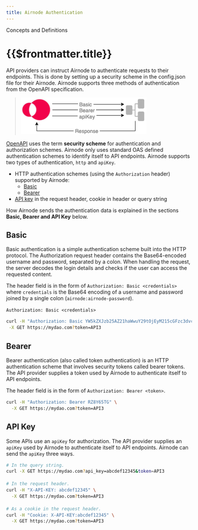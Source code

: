 ```yaml
---
title: Airnode Authentication
---
```

<TitleSpan>Concepts and Definitions</TitleSpan>
# {{$frontmatter.title}}

<TocHeader />
<TOC class="table-of-contents" :include-level="[2,3]" />

API providers can instruct Airnode to authenticate requests to their endpoints. This is done by setting up a security scheme in the config.json file for their Airnode. Airnode supports three methods of authentication from the OpenAPI specification.

>![airnode-auth](../../figures/concepts-airnode-auth.png)

[OpenAPI](https://swagger.io/docs/specification/authentication/) uses the term **security scheme** for authentication and authorization schemes. Airnode only uses standard OAS defined authentication schemes to identify itself to API endpoints. Airnode supports two types of authentication, `http` and `apiKey`.

- HTTP authentication schemes (using the `Authorization` header) supported by Airnode:
  - [Basic](https://swagger.io/docs/specification/authentication/basic-authentication/)
  - [Bearer](https://swagger.io/docs/specification/authentication/bearer-authentication/)
- [API key](https://swagger.io/docs/specification/authentication/api-keys/) in the request header, cookie in header or query string

How Airnode sends the authentication data is explained in the sections **Basic, Bearer and API Key** below.

## Basic

Basic authentication is a simple authentication scheme built into the HTTP protocol. The Authorization request header contains the Base64-encoded username and password, separated by a colon. When handling the request, the server decodes the login details and checks if the user can access the requested content.

The header field is in the form of `Authorization: Basic <credentials>` where `credentials` is the Base64 encoding of a username and password joined by a single colon (`airnode:airnode-password`).

`Authorization: Basic <credentials>`

```sh
curl -H "Authorization: Basic YW5kZXJzb25AZ21haWwuY29tOjEyM215cGFzc3dvcmQ=" \
 -X GET https://mydao.com?token=API3
```

## Bearer

Bearer authentication (also called token authentication) is an HTTP authentication scheme that involves security tokens called bearer tokens. The API provider supplies a token used by Airnode to authenticate itself to API endpoints.

The header field is in the form of `Authorization: Bearer <token>`.

```sh
curl -H "Authorization: Bearer RZ8Y65TG" \
  -X GET https://mydao.com?token=API3
```

## API Key

Some APIs use an `apiKey` for authorization. The API provider supplies an `apiKey` used by Airnode to authenticate itself to API endpoints. Airnode can send the `apiKey` three ways.


```sh
# In the query string.
curl -X GET https://mydao.com?api_key=abcdef12345&token=API3

# In the request header.
curl -H "X-API-KEY: abcdef12345" \
  -X GET https://mydao.com?token=API3

# As a cookie in the request header.
curl -H "Cookie: X-API-KEY:abcdef12345" \
  -X GET https://mydao.com?token=API3 
```
